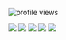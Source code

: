 ![profile views](https://komarev.com/ghpvc/?username=flowerway626)

![](http://github-profile-summary-cards.vercel.app/api/cards/profile-details?username=flowerway626&theme=nord_dark)
![](http://github-profile-summary-cards.vercel.app/api/cards/repos-per-language?username=flowerway626&theme=nord_dark)
![](http://github-profile-summary-cards.vercel.app/api/cards/most-commit-language?username=flowerway626&theme=nord_dark)
![](http://github-profile-summary-cards.vercel.app/api/cards/stats?username=flowerway626&theme=nord_dark)
![](http://github-profile-summary-cards.vercel.app/api/cards/productive-time?username=flowerway626&theme=nord_dark&utcOffset=8)

